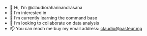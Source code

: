 - 👋 Hi, I’m @claudioraharinandrasana
- 👀 I’m interested in 
- 🌱 I’m currently learning the command base
- 💞️ I’m looking to collaborate on data analysis
- 📫 You can reach me buy my email address: claudio@pasteur.mg

<!---
claudioraharinandrasana/claudioraharinandrasana is a ✨ special ✨ repository because its `README.md` (this file) appears on your GitHub profile.
You can click the Preview link to take a look at your changes.
--->

